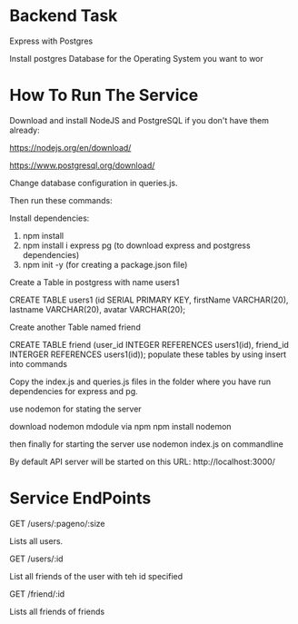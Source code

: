 # Backend Task
Express with Postgres

Install postgres Database for the Operating System you want to wor

# How To Run The Service

Download and install NodeJS and PostgreSQL if you don't have them already:

  https://nodejs.org/en/download/ 
	
  https://www.postgresql.org/download/
  
Change database configuration in queries.js. 

Then run these commands:

Install dependencies: 
  1) npm install
  2) npm install i express pg (to download express and postgress dependencies)
  3) npm init -y (for creating a package.json file)
  
  
Create a Table in postgress with name users1

CREATE TABLE users1 (id SERIAL PRIMARY KEY, firstName VARCHAR(20), lastname VARCHAR(20), avatar VARCHAR(20);

Create another Table named friend

CREATE TABLE friend (user_id INTEGER REFERENCES users1(id), friend_id INTERGER REFERENCES users1(id));
populate these tables by using insert into commands

Copy the index.js and queries.js files in the folder where you have run dependencies  for express and pg.

use nodemon for stating the server

download nodemon mdodule via npm 
	npm install nodemon

then finally for starting the server use nodemon index.js on commandline

By default API server will be started on this URL: http://localhost:3000/

# Service EndPoints

GET /users/:pageno/:size

Lists all users.

GET /users/:id

List all friends of the user with teh id specified

GET /friend/:id

Lists all friends of friends
